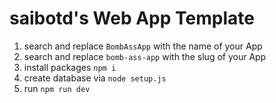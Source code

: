 # saibotd's Web App Template

1. search and replace `BombAssApp` with the name of your App
2. search and replace `bomb-ass-app` with the slug of your App
3. install packages `npm i`
4. create database via `node setup.js`
5. run `npm run dev`
